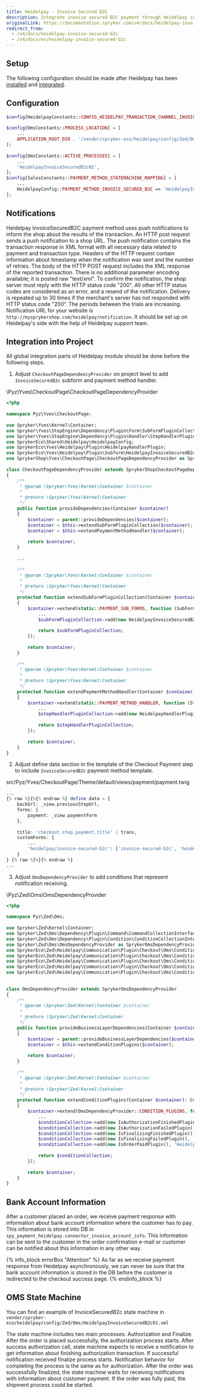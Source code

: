 ```yaml
---
title: Heidelpay - Invoice Secured B2C
description: Integrate invoice secured B2C payment through Heidelpay into the Spryker-based shop.
originalLink: https://documentation.spryker.com/v4/docs/heidelpay-invoice-secured-b2c
redirect_from:
  - /v4/docs/heidelpay-invoice-secured-b2c
  - /v4/docs/en/heidelpay-invoice-secured-b2c
---
```


## Setup
The following configuration should be made after Heidelpay has been [installed](/docs/scos/dev/technology-partners/202001.0/payment-partners/heidelpay/heidelpay-installation.html) and [integrated](/docs/scos/dev/technology-partners/202001.0/payment-partners/heidelpay/scos-integration/heidelpay-integration-into-scos.html).

## Configuration
```php
$config[HeidelpayConstants::CONFIG_HEIDELPAY_TRANSACTION_CHANNEL_INVOICE_SECURED_B2C] = ''; //You can use public test account for testing with channel `31HA07BC8142C5A171749A60D979B6E4` but replace it with real one when you go live. Config should be taken from Heidelpay.
 
$config[OmsConstants::PROCESS_LOCATION] = [
	...
	APPLICATION_ROOT_DIR . '/vendor/spryker-eco/heidelpay/config/Zed/Oms',
];
 
$config[OmsConstants::ACTIVE_PROCESSES] = [
	...
	'HeidelpayInvoiceSecuredB2c01',
];
$config[SalesConstants::PAYMENT_METHOD_STATEMACHINE_MAPPING] = [
	...
	HeidelpayConfig::PAYMENT_METHOD_INVOICE_SECURED_B2C => 'HeidelpayInvoiceSecuredB2c01',
];
```
## Notifications
Heidelpay InvoiceSecuredB2C payment method uses push notifications to inform the shop about the results of the transaction. An HTTP post request sends a push notification to a shop URL. The push notification contains the transaction response in XML format with all necessary data related to payment and transaction type. Headers of the HTTP request contain information about timestamp when the notification was sent and the number of retries. The body of the HTTP POST request includes the XML response of the reported transaction. There is no additional parameter encoding available; it is posted raw "text/xml". To confirm the notification, the shop server must reply with the HTTP status code "200". All other HTTP status codes are considered as an error, and a resend of the notification. Delivery is repeated up to 30 times if the merchant's server has not responded with HTTP status code "200“. The periods between the trials are increasing.
Notification URL for your website is `http://mysprykershop.com/heidelpay/notification`. It should be set up on Heidelpay's side with the help of Heidelpay support team.


## Integration into Project
All global integration parts of Heidelpay module should be done before the following steps.

1. Adjust `CheckoutPageDependencyProvider` on project level to add `InvoiceSecuredB2c` subform and payment method handler.

\Pyz\Yves\CheckoutPage\CheckoutPageDependencyProvider
    
```php
<?php
 
namespace Pyz\Yves\CheckoutPage;
 
use Spryker\Yves\Kernel\Container;
use Spryker\Yves\StepEngine\Dependency\Plugin\Form\SubFormPluginCollection;
use Spryker\Yves\StepEngine\Dependency\Plugin\Handler\StepHandlerPluginCollection;
use SprykerEco\Shared\Heidelpay\HeidelpayConfig;
use SprykerEco\Yves\Heidelpay\Plugin\HeidelpayHandlerPlugin;
use SprykerEco\Yves\Heidelpay\Plugin\Subform\HeidelpayInvoiceSecuredB2cSubFormPlugin;
use SprykerShop\Yves\CheckoutPage\CheckoutPageDependencyProvider as SprykerShopCheckoutPageDependencyProvider;
 
class CheckoutPageDependencyProvider extends SprykerShopCheckoutPageDependencyProvider
{
	/**
	 * @param \Spryker\Yves\Kernel\Container $container
	 *
	 * @return \Spryker\Yves\Kernel\Container
	 */
	public function provideDependencies(Container $container)
	{
		$container = parent::provideDependencies($container);
		$container = $this->extendSubFormPluginCollection($container);
		$container = $this->extendPaymentMethodHandler($container);
 
		return $container;
	}
 
	...
 
	/**
	 * @param \Spryker\Yves\Kernel\Container $container
	 *
	 * @return \Spryker\Yves\Kernel\Container
	 */
	protected function extendSubFormPluginCollection(Container $container): Container
	{
		$container->extend(static::PAYMENT_SUB_FORMS, function (SubFormPluginCollection $subFormPluginCollection) {
			...
			$subFormPluginCollection->add(new HeidelpayInvoiceSecuredB2cSubFormPlugin());
 
			return $subFormPluginCollection;
		});
 
		return $container;
	}
 
	/**
	 * @param \Spryker\Yves\Kernel\Container $container
	 *
	 * @return \Spryker\Yves\Kernel\Container
	 */
	protected function extendPaymentMethodHandler(Container $container): Container
	{
		$container->extend(static::PAYMENT_METHOD_HANDLER, function (StepHandlerPluginCollection $stepHandlerPluginCollection) {
			...
			$stepHandlerPluginCollection->add(new HeidelpayHandlerPlugin(), HeidelpayConfig::PAYMENT_METHOD_INVOICE_SECURED_B2C);
 
			return $stepHandlerPluginCollection;
		});
 
		return $container;
	}
}
```

2. Adjust define data section in the template of the Checkout Payment step to include `InvoiceSecuredB2c` payment method template.

src/Pyz/Yves/CheckoutPage/Theme/default/views/payment/payment.twig

```php
...
{% raw %}{%{% endraw %} define data = {
	backUrl: _view.previousStepUrl,
	forms: {
		payment: _view.paymentForm
	},
 
	title: 'checkout.step.payment.title' | trans,
	customForms: {
		...
		'heidelpay/invoice-secured-b2c': ['invoice-secured-b2c', 'heidelpay'],
	}
} {% raw %}%}{% endraw %}
...
```

3. Adjust `OmsDependencyProvider` to add conditions that represent notification receiving.

\Pyz\Zed\Oms\OmsDependencyProvider

```php
<?php
 
namespace Pyz\Zed\Oms;
 
use Spryker\Zed\Kernel\Container;
use Spryker\Zed\Oms\Dependency\Plugin\Command\CommandCollectionInterface;
use Spryker\Zed\Oms\Dependency\Plugin\Condition\ConditionCollectionInterface;
use Spryker\Zed\Oms\OmsDependencyProvider as SprykerOmsDependencyProvider;
use SprykerEco\Zed\Heidelpay\Communication\Plugin\Checkout\Oms\Condition\IsAuthorizationFailedPlugin;
use SprykerEco\Zed\Heidelpay\Communication\Plugin\Checkout\Oms\Condition\IsAuthorizationFinishedPlugin;
use SprykerEco\Zed\Heidelpay\Communication\Plugin\Checkout\Oms\Condition\IsFinalizingFailedPlugin;
use SprykerEco\Zed\Heidelpay\Communication\Plugin\Checkout\Oms\Condition\IsFinalizingFinishedPlugin;
use SprykerEco\Zed\Heidelpay\Communication\Plugin\Checkout\Oms\Condition\IsOrderPaidPlugin;
 
 
class OmsDependencyProvider extends SprykerOmsDependencyProvider
{
	/**
	 * @param \Spryker\Zed\Kernel\Container $container
	 *
	 * @return \Spryker\Zed\Kernel\Container
	 */
	public function provideBusinessLayerDependencies(Container $container)
	{
		$container = parent::provideBusinessLayerDependencies($container);
		$container = $this->extendConditionPlugins($container);
 
		return $container;
	}
 
	/**
	 * @param \Spryker\Zed\Kernel\Container $container
	 *
	 * @return \Spryker\Zed\Kernel\Container
	 */
	protected function extendConditionPlugins(Container $container): Container
	{
		$container->extend(OmsDependencyProvider::CONDITION_PLUGINS, function (ConditionCollectionInterface $conditionCollection) {
			...
			$conditionCollection->add(new IsAuthorizationFinishedPlugin(), 'Heidelpay/IsAuthorizationFinished');
			$conditionCollection->add(new IsAuthorizationFailedPlugin(), 'Heidelpay/IsAuthorizationFailed');
			$conditionCollection->add(new IsFinalizingFinishedPlugin(), 'Heidelpay/IsFinalizingFinished');
			$conditionCollection->add(new IsFinalizingFailedPlugin(), 'Heidelpay/IsFinalizingFailed');
			$conditionCollection->add(new IsOrderPaidPlugin(), 'Heidelpay/IsOrderPaid');
 
			return $conditionCollection;
		});
 
		return $container;
	}
}
```

## Bank Account Information
After a customer placed an order, we receive payment response with information about bank account information where the customer has to pay. This information is stored into DB in `spy_payment_heidelpay.connector_invoice_account_info`. This information can be sent to the customer in the order confirmation e-mail or customer can be notified about this information in any other way.

{% info_block errorBox "Attention" %}
As far as we receive payment response from Heidelpay asynchronously, we can never be sure that the bank account information is stored in the DB before the customer is redirected to the checkout success page.
{% endinfo_block %}

## OMS State Machine
You can find an example of InvoiceSecuredB2c state machine in `vendor/spryker-eco/heidelpay/config/Zed/Oms/HeidelpayInvoiceSecuredB2c01.xml`

The state machine includes two main processes: Authorization and Finalize. After the order is placed successfully, the authorization process starts. After success authorization call, state machine expects to receive a notification to get information about finishing authorization transaction. If successful notification received finalize process starts. Notification behavior for completing the process is the same as for authorization. After the order was successfully finalized, the state machine waits for receiving notifications with information about customer payment. If the order was fully paid, the shipment process could be started.
